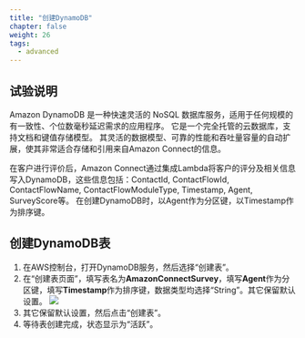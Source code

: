 ```yaml
---
title: "创建DynamoDB"
chapter: false
weight: 26
tags:
  - advanced
---
```


## 试验说明
Amazon DynamoDB 是一种快速灵活的 NoSQL 数据库服务，适用于任何规模的有一致性、个位数毫秒延迟需求的应用程序。 它是一个完全托管的云数据库，支持文档和键值存储模型。 其灵活的数据模型、可靠的性能和吞吐量容量的自动扩展，使其非常适合存储和引用来自Amazon Connect的信息。

在客户进行评价后，Amazon Connect通过集成Lambda将客户的评分及相关信息写入DynamoDB，这些信息包括：ContactId, ContactFlowId, ContactFlowName, ContactFlowModuleType, Timestamp, Agent, SurveyScore等。
在创建DynamoDB时，以Agent作为分区键，以Timestamp作为排序键。

## 创建DynamoDB表
1. 在AWS控制台，打开DynamoDB服务，然后选择“创建表”。
2. 在“创建表页面”，填写表名为**AmazonConnectSurvey**，填写**Agent**作为分区键，填写**Timestamp**作为排序键，数据类型均选择“String”。其它保留默认设置。
![](/images/2.1.Survey/Create-DynamoDB.png)
3. 其它保留默认设置，然后点击“创建表”。
4. 等待表创建完成，状态显示为“活跃”。

